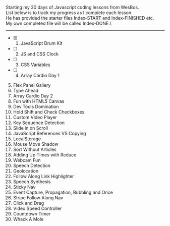 Starting my 30 days of Javascript coding lessons from WesBos.\
List below is to track my progress as I complete each lesson.\
He has provided the starter files Index-START and Index-FINISHED etc.\
My own completed file will be called Index-DONE.\

-----------------------------

- [x] 01. JavaScript Drum Kit
- [ ] 02. JS and CSS Clock
- [ ] 03. CSS Variables
- [ ] 04. Array Cardio Day 1
05. Flex Panel Gallery
06. Type Ahead
07. Array Cardio Day 2
08. Fun with HTML5 Canvas
09. Dev Tools Domination
10. Hold Shift and Check Checkboxes
11. Custom Video Player
12. Key Sequence Detection
13. Slide in on Scroll
14. JavaScript References VS Copying
15. LocalStorage
16. Mouse Move Shadow
17. Sort Without Articles
18. Adding Up Times with Reduce
19. Webcam Fun
20. Speech Detection
21. Geolocation
22. Follow Along Link Highlighter
23. Speech Synthesis
24. Sticky Nav
25. Event Capture, Propagation, Bubbling and Once
26. Stripe Follow Along Nav
27. Click and Drag
28. Video Speed Controller
29. Countdown Timer
30. Whack A Mole
